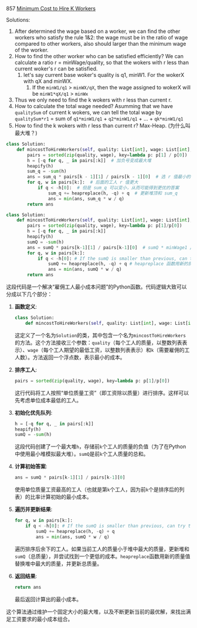 



857 [Minimum Cost to Hire K Workers](https://leetcode.cn/problems/minimum-cost-to-hire-k-workers/)

Solutions:

1. After determined the wage based on a worker, we can find the other workers who satisfy the rule 1&2: the wage must be in the ratio of wage compared to other workers, also should larger than the minimum wage of the worker.
2. How to find the other worker who can be satisfied efficiently? We can calculate a ratio r = minWage/quality, so that the wokers with r less than current woker's r can be satisfied.
   1. let's say current base woker's quality is q1, minW1. For the wokerX with qX and minWX.
      1. If the `minW1/q1` > `minWX/qX`, then the wage assigned to wokerX will be `minW1*qX/q1` > `minWx`
3. Thus we only need to find the k wokers with r less than current r. 
4. How to calculate the total wage needed? Asumming that we have `qualitySum` of current k wokers, we can tell the total wage by `qualitySum*r1` = sum of `q1*minW1/q1` + `q2*minW1/q1` + ... + `qk*minW1/q1`
5. How to find the k wokers with r less than current r? Max-Heap. (为什么叫最大堆？)



```Python
class Solution:
    def mincostToHireWorkers(self, quality: List[int], wage: List[int], k: int) -> float:
        pairs = sorted(zip(quality, wage), key=lambda p: p[1] / p[0])  # 按照 r 值排序
        h = [-q for q, _ in pairs[:k]]  # 加负号变成最大堆
        heapify(h)
        sum_q = -sum(h)
        ans = sum_q * pairs[k - 1][1] / pairs[k - 1][0]  # 选 r 值最小的 k 名工人
        for q, w in pairs[k:]:  # 后面的工人 r 值更大
            if q < -h[0]:  # 但是 sum_q 可以变小，从而可能得到更优的答案
                sum_q += heapreplace(h, -q) + q  # 更新堆顶和 sum_q
                ans = min(ans, sum_q * w / q)
        return ans
```



```python
class Solution:
    def mincostToHireWorkers(self, quality: List[int], wage: List[int], k: int) -> float:
        pairs = sorted(zip(quality, wage), key=lambda p: p[1]/p[0])
        h = [-q for q, _ in pairs[:k]]
        heapify(h)
        sumQ = -sum(h)
        ans = sumQ * pairs[k-1][1] / pairs[k-1][0]  # sumQ * minWage1 / q1
        for q, w in pairs[k:]:
            if q < -h[0]: # If the sumQ is smaller than previous, can try to calc the ans
                sumQ += heapreplace(h, -q) + q # heapreplace 函数用新的质量值替换堆中最大的质量，并更新总质量。
                ans = min(ans, sumQ * w / q)
        return ans
```



这段代码是一个解决“雇佣工人最小成本问题”的Python函数。代码逻辑大致可以分成以下几个部分：

1. **函数定义**:
    ```python
    class Solution:
        def mincostToHireWorkers(self, quality: List[int], wage: List[int], k: int) -> float:
    ```
    这定义了一个名为`Solution`的类，其中包含一个名为`mincostToHireWorkers`的方法。这个方法接收三个参数：`quality`（每个工人的质量，以整数列表表示）、`wage`（每个工人期望的最低工资，以整数列表表示）和`k`（需要雇佣的工人数）。方法返回一个浮点数，表示最小的成本。

2. **排序工人**:
    ```python
    pairs = sorted(zip(quality, wage), key=lambda p: p[1]/p[0])
    ```
    这行代码将工人按照“单位质量工资”（即工资除以质量）进行排序。这样可以先考虑单位成本最低的工人。

3. **初始化优先队列**:
    ```python
    h = [-q for q, _ in pairs[:k]]
    heapify(h)
    sumQ = -sum(h)
    ```
    这段代码创建了一个最大堆`h`，存储前`k`个工人的质量的负值（为了在Python中使用最小堆模拟最大堆）。`sumQ`是前`k`个工人质量的总和。

4. **计算初始答案**:
    ```python
    ans = sumQ * pairs[k-1][1] / pairs[k-1][0]
    ```
    使用单位质量工资最高的工人（也就是第`k`个工人，因为前`k`个是排序后的列表）的比率计算初始的最小成本。

5. **遍历并更新结果**:
    ```python
    for q, w in pairs[k:]:
        if q < -h[0]: # If the sumQ is smaller than previous, can try to calc the ans
            sumQ += heapreplace(h, -q) + q
            ans = min(ans, sumQ * w / q)
    ```
    遍历排序后余下的工人。如果当前工人的质量小于堆中最大的质量，更新堆和`sumQ`（总质量），并尝试找到一个更低的成本。`heapreplace`函数用新的质量值替换堆中最大的质量，并更新总质量。

6. **返回结果**:
    ```python
    return ans
    ```
    最后返回计算出的最小成本。

这个算法通过维护一个固定大小的最大堆，以及不断更新当前的最优解，来找出满足工资要求的最小成本组合。